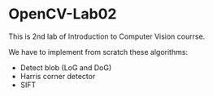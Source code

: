 # OpenCV-Lab02

This is 2nd lab of Introduction to Computer Vision courrse.

We have to implement from scratch these algorithms:
- Detect blob (LoG and DoG)
- Harris corner detector
- SIFT

